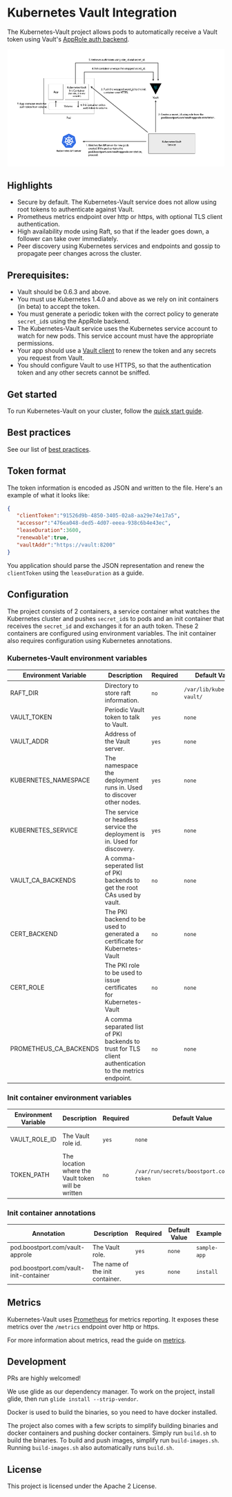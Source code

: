 # Kubernetes Vault Integration
The Kubernetes-Vault project allows pods to automatically receive a Vault token using Vault's [AppRole auth backend](https://www.vaultproject.io/docs/auth/approle.html).

![flow diagram](flow-diagram.png)

## Highlights
* Secure by default. The Kubernetes-Vault service does not allow using root tokens to authenticate against Vault.
* Prometheus metrics endpoint over http or https, with optional TLS client authentication.
* High availability mode using Raft, so that if the leader goes down, a follower can take over immediately.
* Peer discovery using Kubernetes services and endpoints and gossip to propagate peer changes across the cluster.

## Prerequisites:
* Vault should be 0.6.3 and above.
* You must use Kubernetes 1.4.0 and above as we rely on init containers (in beta) to accept the token.
* You must generate a periodic token with the correct policy to generate `secret_id`s using the AppRole backend.
* The Kubernetes-Vault service uses the Kubernetes service account to watch for new pods. This service account must have the appropriate permissions.
* Your app should use a [Vault client](https://www.vaultproject.io/docs/http/libraries.html) to renew the token and any secrets you request from Vault.
* You should configure Vault to use HTTPS, so that the authentication token and any other secrets cannot be sniffed.

## Get started
To run Kubernetes-Vault on your cluster, follow the [quick start guide](quick-start.md).

## Best practices
See our list of [best practices](best-practices.md).

## Token format
The token information is encoded as JSON and written to the file. Here's an example of what it looks like:

```json
{
   "clientToken":"91526d9b-4850-3405-02a8-aa29e74e17a5",
   "accessor":"476ea048-ded5-4d07-eeea-938c6b4e43ec",
   "leaseDuration":3600,
   "renewable":true,
   "vaultAddr":"https://vault:8200"
}
```

You application should parse the JSON representation and renew the `clientToken` using the `leaseDuration` as a guide.

## Configuration
The project consists of 2 containers, a service container what watches the Kubernetes cluster and pushes `secret_id`s to pods and an init container that
receives the `secret_id` and exchanges it for an auth token. These 2 containers are configured using environment variables. The init container also requires
configuration using Kubernetes annotations.

### Kubernetes-Vault environment variables

| Environment Variable   | Description                                                                                            | Required   | Default Value                | Example                                 |
|------------------------|--------------------------------------------------------------------------------------------------------|------------|------------------------------|-----------------------------------------|
| RAFT_DIR               | Directory to store raft information.                                                                   | `no`       | `/var/lib/kubernetes-vault/` | `/var/my/dir`                           |
| VAULT_TOKEN            | Periodic Vault token to talk to Vault.                                                                 | `yes`      | `none`                       | `91526d9b-4850-3405-02a8-aa29e74e17a5`  |
| VAULT_ADDR             | Address of the Vault server.                                                                           | `yes`      | `none`                       | `https://vault:8200`                    |
| KUBERNETES_NAMESPACE   | The namespace the deployment runs in. Used to discover other nodes.                                    | `yes`      | `none`                       | `default`                               |
| KUBERNETES_SERVICE     | The service or headless service the deployment is in. Used for discovery.                              | `yes`      | `none`                       | `kubernetes-vault`                      |
| VAULT_CA_BACKENDS      | A comma-seperated list of PKI backends to get the root CAs used by vault.                              | `no`       | `none`                       | `root-ca1,root-ca2`                     |
| CERT_BACKEND           | The PKI backend to be used to generated a certificate for Kubernetes-Vault                             | `no`       | `none`                       | `intermediate-ca`                       |
| CERT_ROLE              | The PKI role to be used to issue certificates for Kubernetes-Vault                                     | `no`       | `none`                       | `kubernetes-vault`                      |
| PROMETHEUS_CA_BACKENDS | A comma separated list of PKI backends to trust for TLS client authentication to the metrics endpoint. | `no`       | `none`                       | `root-ca1,root-ca2`                     |

### Init container environment variables

| Environment Variable  | Description                                                 | Required  | Default Value                                | Example                                 |
|-----------------------|-------------------------------------------------------------|-----------|----------------------------------------------|-----------------------------------------|
| VAULT_ROLE_ID         | The Vault role id.                                          | `yes`     | `none`                                       | `313b0821-4ff6-1df8-54dd-c3eea5d3b8b1`  |
| TOKEN_PATH            | The location where the Vault token will be written          | `no`      | `/var/run/secrets/boostport.com/vault-token` | `/var/run/my/path`                      |

### Init container annotations

| Annotation                              | Description                         | Required  | Default Value | Example       |
|-----------------------------------------|-------------------------------------|-----------|---------------|---------------|
| pod.boostport.com/vault-approle         | The Vault role.                     | `yes`     | `none`        | `sample-app`  |
| pod.boostport.com/vault-init-container  | The name of the init container.     | `yes`     | `none`        | `install`     |

## Metrics
Kubernetes-Vault uses [Prometheus](https://prometheus.io) for metrics reporting. It exposes these metrics over the `/metrics` endpoint over http or https.

For more information about metrics, read the guide on [metrics](metrics.md).

## Development
PRs are highly welcomed!

We use glide as our dependency manager. To work on the project, install glide, then run `glide install --strip-vendor`.

Docker is used to build the binaries, so you need to have docker installed.

The project also comes with a few scripts to simplify building binaries and docker containers and pushing docker containers.
Simply run `build.sh` to build the binaries. To build and push images, simplify run `build-images.sh`.
Running `build-images.sh` also automatically runs `build.sh`.

## License
This project is licensed under the Apache 2 License.